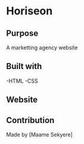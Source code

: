 # Horiseon

## Purpose

A marketting agency website

## Built with

-HTML
-CSS

## Website

## Contribution

Made by [Maame Sekyere]
